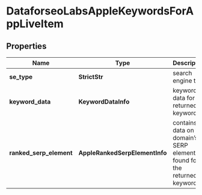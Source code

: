 # DataforseoLabsAppleKeywordsForAppLiveItem


## Properties

| Name | Type | Description | Notes |
|------------ | ------------- | ------------- | -------------|
**se_type** | **StrictStr** | search engine type |[optional]|
**keyword_data** | **KeywordDataInfo** | keyword data for the returned keyword |[optional]|
**ranked_serp_element** | **AppleRankedSerpElementInfo** | contains data on the domain’s SERP element found for the returned keyword |[optional]|